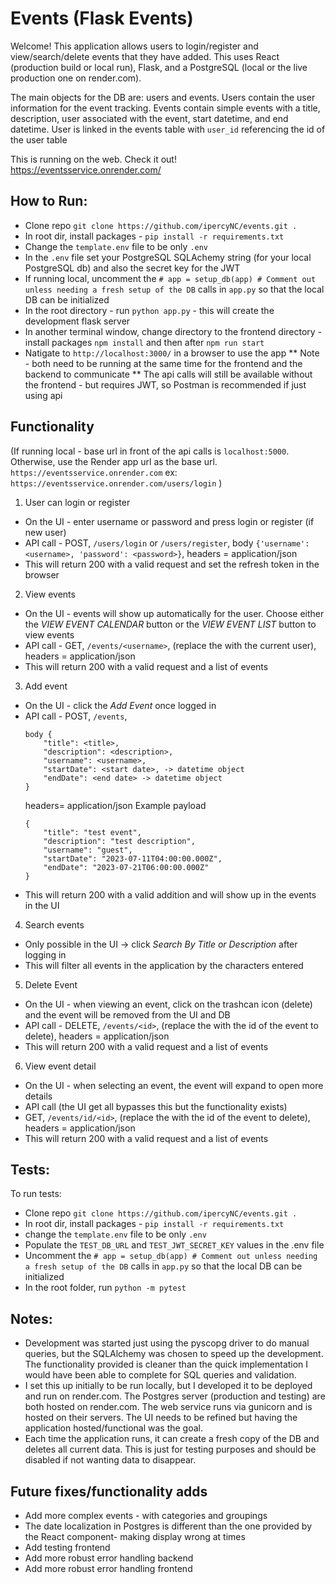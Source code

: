 # Events (Flask Events)
Welcome! This application allows users to login/register and view/search/delete events that they have added. 
This uses React (production build or local run), Flask, and a PostgreSQL (local or the live production one on render.com).

The main objects for the DB are: users and events. Users contain the user information for the event tracking.
Events contain simple events with a title, description, user associated with the event, start datetime, and end datetime.
User is linked in the events table with `user_id` referencing the id of the user table

This is running on the web. Check it out!
https://eventsservice.onrender.com/
## How to Run:
* Clone repo `git clone https://github.com/ipercyNC/events.git .`
* In root dir, install packages - `pip install -r requirements.txt`
* Change the `template.env` file to be only `.env`
* In the `.env` file set your PostgreSQL SQLAchemy string (for your local PostgreSQL db) and also the secret key for the JWT
* If running local, uncomment the `# app = setup_db(app) # Comment out unless needing a fresh setup of the DB` calls in `app.py` so that the local DB can be initialized
* In the root directory - run `python app.py` - this will create the development flask server
* In another terminal window, change directory to the frontend directory - install packages `npm install` and then after `npm run start`
* Natigate to `http://localhost:3000/` in a browser to use the app
** Note - both need to be running at the same time for the frontend and the backend to communicate
** The api calls will still be available without the frontend - but requires JWT, so Postman is recommended if just using api 

## Functionality
(If running local - base url in front of the api calls is `localhost:5000`. Otherwise, use the Render app url as the base url. `https://eventsservice.onrender.com` ex: `https://eventsservice.onrender.com/users/login` )
1) User can login or register
- On the UI - enter username or password and press login or register (if new user)
- API call - POST, `/users/login`  or `/users/register`,    body `{'username': <username>, 'password': <password>}`, headers = application/json
- This will return 200 with a valid request and set the refresh token in the browser
2) View events
- On the UI - events will show up automatically for the user. Choose either the *VIEW EVENT CALENDAR* button or the *VIEW EVENT LIST* button to view events
- API call - GET, `/events/<username>`, (replace the <username> with the current user), headers = application/json
- This will return 200 with a valid request and a list of events
3) Add event
- On the UI - click the *Add Event* once logged in
- API call - POST, `/events`, 
    ```
    body {
        "title": <title>,
        "description": <description>,
        "username": <username>,
        "startDate": <start date>, -> datetime object
        "endDate": <end date> -> datetime object
    }
    ```
    headers= application/json
    Example payload
    ```
    {
        "title": "test event",
        "description": "test description",
        "username": "guest",
        "startDate": "2023-07-11T04:00:00.000Z",
        "endDate": "2023-07-21T06:00:00.000Z"
    }
    ```
- This will return 200 with a valid addition and will show up in the events in the UI
4) Search events
- Only possible in the UI -> click *Search By Title or Description* after logging in
- This will filter all events in the application by the characters entered
5) Delete Event
- On the UI - when viewing an event, click on the trashcan icon (delete) and the event will be removed from the UI and DB
- API call - DELETE, `/events/<id>`, (replace the <id> with the id of the event to delete), headers = application/json
- This will return 200 with a valid request and a list of events
6) View event detail
- On the UI - when selecting an event, the event will expand to open more details
- API call (the UI get all bypasses this but the functionality exists)
- GET, `/events/id/<id>`, (replace the <id> with the id of the event to delete), headers = application/json
- This will return 200 with a valid request and a list of events



 ## Tests:
 To run tests:
 * Clone repo `git clone https://github.com/ipercyNC/events.git .`
 * In root dir, install packages - `pip install -r requirements.txt`
 * change the `template.env` file to be only `.env`
 * Populate the `TEST_DB_URL` and `TEST_JWT_SECRET_KEY` values in the .env file
 * Uncomment the `# app = setup_db(app) # Comment out unless needing a fresh setup of the DB` calls in `app.py` so that the local DB can be initialized
 * In the root folder, run `python -m pytest`


## Notes:
* Development was started just using the pyscopg driver to do manual queries, but the SQLAlchemy was chosen to speed up 
the development. The functionality provided is cleaner than the quick implementation I would have been able to complete
for SQL queries and validation.
* I set this up initially to be run locally, but I developed it to be deployed and run on render.com. The Postgres server (production and testing)
are both hosted on render.com. The web service runs via gunicorn and is hosted on their servers. The UI needs to be refined but having
the application hosted/functional was the goal.
* Each time the application runs, it can create a fresh copy of the DB and deletes all current data. This is just for testing purposes and should be disabled if not wanting data to disappear.

## Future fixes/functionality adds
* Add more complex events - with categories and groupings
* The date localization in Postgres is different than the one provided by the React component- making display wrong at times
* Add testing frontend
* Add more robust error handling backend
* Add more robust error handling frontend